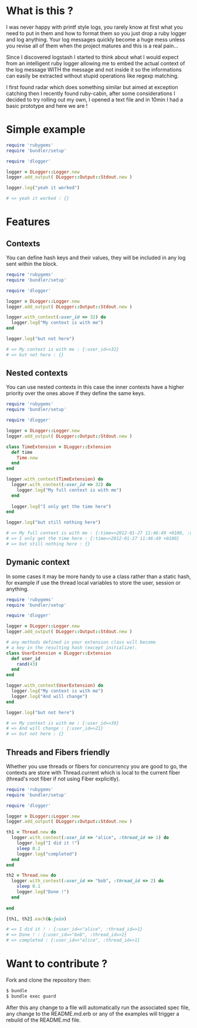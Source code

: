 # What is this ?

I was never happy with printf style logs, you rarely know at first what you need to put in them and how to format
them so you just drop a ruby logger and log anything. Your log messages quickly become a huge mess unless you
revise all of them when the project matures and this is a real pain...

Since I discovered logstash I started to think about what I would expect from an intelligent ruby logger allowing
me to embed the actual context of the log message WITH the message and not inside it so the informations can
easily be extracted without stupid operations like regexp matching.

I first found radar which does something similar but aimed at exception catching then I recently found ruby-cabin,
after some considerations I decided to try rolling out my own, I opened a text file and in 10min I had a basic
prototype and here we are !

# Simple example

```ruby
require 'rubygems'
require 'bundler/setup'

require 'dlogger'

logger = DLogger::Logger.new
logger.add_output( DLogger::Output::Stdout.new )

logger.log("yeah it worked")

# => yeah it worked : {}
```


# Features

## Contexts

You can define hash keys and their values, they will be included in any log
sent within the block.

``` ruby
require 'rubygems'
require 'bundler/setup'

require 'dlogger'

logger = DLogger::Logger.new
logger.add_output( DLogger::Output::Stdout.new )

logger.with_context(:user_id => 32) do
  logger.log("My context is with me")
end

logger.log("but not here")

# => My context is with me : {:user_id=>32}
# => but not here : {}

```

## Nested contexts

You can use nested contexts in this case the inner contexts have a higher priority over
the ones above if they define the same keys.

``` ruby
require 'rubygems'
require 'bundler/setup'

require 'dlogger'

logger = DLogger::Logger.new
logger.add_output( DLogger::Output::Stdout.new )

class TimeExtension < DLogger::Extension
  def time
    Time.now
  end
end

logger.with_context(TimeExtension) do
  logger.with_context(:user_id => 32) do
    logger.log("My full context is with me")
  end
  
  logger.log("I only get the time here")
end

logger.log("but still nothing here")

# => My full context is with me : {:time=>2012-01-27 11:46:49 +0100, :user_id=>32}
# => I only get the time here : {:time=>2012-01-27 11:46:49 +0100}
# => but still nothing here : {}

```


## Dymanic context

In some cases it may be more handy to use a class rather than a static hash, for
example if use the thread local variables to store the user, session or anything.

``` ruby
require 'rubygems'
require 'bundler/setup'

require 'dlogger'

logger = DLogger::Logger.new
logger.add_output( DLogger::Output::Stdout.new )

# any methods defined in your extension class will become
# a key in the resulting hash (except initialize).
class UserExtension < DLogger::Extension
  def user_id
    rand(43)
  end
end

logger.with_context(UserExtension) do
  logger.log("My context is with me")
  logger.log("And will change")
end

logger.log("but not here")

# => My context is with me : {:user_id=>39}
# => And will change : {:user_id=>21}
# => but not here : {}

```

## Threads and Fibers friendly

Whether you use threads or fibers for concurrency you are good to go, the contexts are
store with Thread.current which is local to the current fiber (thread's root fiber if not using
Fiber explicitly).

``` ruby
require 'rubygems'
require 'bundler/setup'

require 'dlogger'

logger = DLogger::Logger.new
logger.add_output( DLogger::Output::Stdout.new )

th1 = Thread.new do
  logger.with_context(:user_id => "alice", :thread_id => 1) do
    logger.log("I did it !")
    sleep 0.2
    logger.log("completed")
  end
end

th2 = Thread.new do
  logger.with_context(:user_id => "bob", :thread_id => 2) do
    sleep 0.1
    logger.log("Done !")
  end
  
end

[th1, th2].each(&:join)

# => I did it ! : {:user_id=>"alice", :thread_id=>1}
# => Done ! : {:user_id=>"bob", :thread_id=>2}
# => completed : {:user_id=>"alice", :thread_id=>1}

```


# Want to contribute ?

Fork and clone the repository then:

``` bash
$ bundle
$ bundle exec guard
``` 

After this any change to a file will automatically run the associated spec file, any change
to the README.md.erb or any of the examples will trigger a rebuild of the README.md file.

